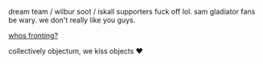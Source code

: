 dream team / wilbur soot / iskall supporters fuck off lol. sam gladiator fans be wary. we don't really like you guys.

[whos fronting?](https://pluralkit.xyz/f/shwhxr)

collectively objectum, we kiss objects :heart: 
